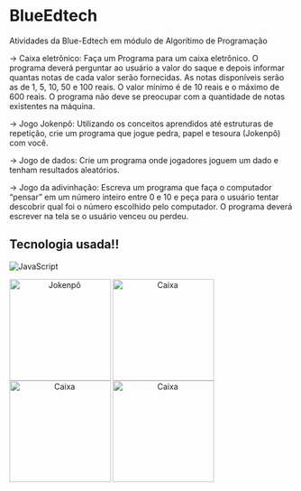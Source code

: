 # BlueEdtech
Atividades da Blue-Edtech em módulo de Algorítimo de Programação

-> Caixa eletrônico: Faça um Programa para um caixa eletrônico. O programa deverá perguntar ao usuário a valor do saque e depois informar quantas notas de cada valor serão fornecidas. As notas disponíveis serão as de 1, 5, 10, 50 e 100 reais. O valor mínimo é de 10 reais e o máximo de 600 reais. O programa não deve se preocupar com a quantidade de notas existentes na máquina.

-> Jogo Jokenpô: Utilizando os conceitos aprendidos até estruturas de repetição, crie um programa que jogue pedra, papel e tesoura (Jokenpô) com você.

-> Jogo de dados: Crie um programa onde jogadores joguem um dado e tenham resultados aleatórios.

-> Jogo da adivinhação: Escreva um programa que faça o computador “pensar” em um número inteiro entre 0 e 10 e peça para o usuário tentar descobrir qual foi o número escolhido pelo computador. O programa deverá escrever na tela se o usuário venceu ou perdeu.


## Tecnologia usada!!
![JavaScript](https://img.shields.io/badge/JavaScript-F7DF1E?style=for-the-badge&logo=javascript&logoColor=black)

<div align="center">
<img src="https://yt3.ggpht.com/a-/AAuE7mBL_77C43zyQb50pu9RJ53V40GTu-dgZ_qmVQ=s900-mo-c-c0xffffffff-rj-k-no" min-width="400px" max-width="400px" width="180px" align="left" alt="Jokenpô"><div>
  
<div align="center">
<img src="https://th.bing.com/th/id/OIP.UqQOw65vlInyLQpJa1wDngHaHa?w=199&h=199&c=7&r=0&o=5&pid=1.7" min-width="400px" max-width="400px" width="180px" align="left" alt="Caixa"><div>
  
<div align="center">
<img src="https://th.bing.com/th/id/OIP._t91AD4zrY-OIq-JfhX5nwHaG-?pid=ImgDet&rs=1" min-width="400px" max-width="400px" width="180px" align="left" alt="Caixa"><div>

<div align="center">
<img src="https://t1.uc.ltmcdn.com/pt/images/4/0/8/img_como_se_usa_o_ponto_de_interrogacao_8804_600_square.jpg" min-width="400px" max-width="400px" width="180px" align="left" alt="Caixa"><div>
